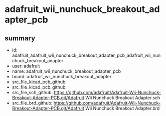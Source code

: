 # adafruit_wii_nunchuck_breakout_adapter_pcb
 
## summary 
* id: adafruit_adafruit_wii_nunchuck_breakout_adapter_pcb_adafruit_wii_nunchuck_breakout_adapter
* user: adafruit
* name: adafruit_wii_nunchuck_breakout_adapter_pcb
* board: adafruit_wii_nunchuck_breakout_adapter
* src_file_kicad_pcb_github: 
* src_file_kicad_pcb_github: 
* src_file_sch_github: https://github.com/adafruit/Adafruit-Wii-Nunchuck-Breakout-Adapter-PCB.git/Adafruit Wii Nunchuck Breakout Adapter.sch
* src_file_brd_github: https://github.com/adafruit/Adafruit-Wii-Nunchuck-Breakout-Adapter-PCB.git/Adafruit Wii Nunchuck Breakout Adapter.brd



